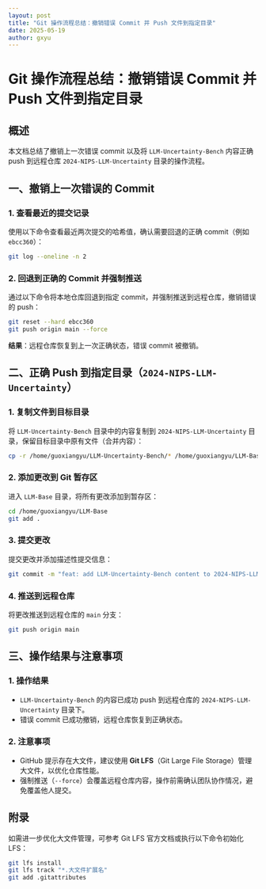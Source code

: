 ```yaml
---
layout: post
title: "Git 操作流程总结：撤销错误 Commit 并 Push 文件到指定目录"
date: 2025-05-19
author: gxyu
---
```


# Git 操作流程总结：撤销错误 Commit 并 Push 文件到指定目录

## 概述

本文档总结了撤销上一次错误 commit 以及将 `LLM-Uncertainty-Bench` 内容正确 push 到远程仓库 `2024-NIPS-LLM-Uncertainty` 目录的操作流程。

## 一、撤销上一次错误的 Commit

### 1. 查看最近的提交记录

使用以下命令查看最近两次提交的哈希值，确认需要回退的正确 commit（例如 `ebcc360`）：

```bash
git log --oneline -n 2
```

### 2. 回退到正确的 Commit 并强制推送

通过以下命令将本地仓库回退到指定 commit，并强制推送到远程仓库，撤销错误的 push：

```bash
git reset --hard ebcc360
git push origin main --force
```

**结果**：远程仓库恢复到上一次正确状态，错误 commit 被撤销。

## 二、正确 Push 到指定目录（`2024-NIPS-LLM-Uncertainty`）

### 1. 复制文件到目标目录

将 `LLM-Uncertainty-Bench` 目录中的内容复制到 `2024-NIPS-LLM-Uncertainty` 目录，保留目标目录中原有文件（合并内容）：

```bash
cp -r /home/guoxiangyu/LLM-Uncertainty-Bench/* /home/guoxiangyu/LLM-Base/2024-NIPS-LLM-Uncertainty/
```

### 2. 添加更改到 Git 暂存区

进入 `LLM-Base` 目录，将所有更改添加到暂存区：

```bash
cd /home/guoxiangyu/LLM-Base
git add .
```

### 3. 提交更改

提交更改并添加描述性提交信息：

```bash
git commit -m "feat: add LLM-Uncertainty-Bench content to 2024-NIPS-LLM-Uncertainty directory"
```

### 4. 推送到远程仓库

将更改推送到远程仓库的 `main` 分支：

```bash
git push origin main
```

## 三、操作结果与注意事项

### 1. 操作结果

- `LLM-Uncertainty-Bench` 的内容已成功 push 到远程仓库的 `2024-NIPS-LLM-Uncertainty` 目录下。
- 错误 commit 已成功撤销，远程仓库恢复到正确状态。

### 2. 注意事项

- GitHub 提示存在大文件，建议使用 **Git LFS**（Git Large File Storage）管理大文件，以优化仓库性能。
- 强制推送（`--force`）会覆盖远程仓库内容，操作前需确认团队协作情况，避免覆盖他人提交。

## 附录

如需进一步优化大文件管理，可参考 Git LFS 官方文档或执行以下命令初始化 LFS：

```bash
git lfs install
git lfs track "*.大文件扩展名"
git add .gitattributes
``` 